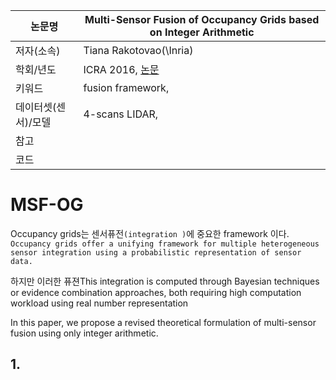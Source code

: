 
| 논문명 | Multi-Sensor Fusion of Occupancy Grids based on Integer Arithmetic |
| --- | --- |
| 저자\(소속\) | Tiana Rakotovao\(\Inria) |
| 학회/년도 | ICRA 2016, [논문](http://ieeexplore.ieee.org/document/7487330/) |
| 키워드 |fusion framework,  |
| 데이터셋(센서)/모델 | 4-scans LIDAR,  |
| 참고 | |
| 코드 | |

# MSF-OG

Occupancy grids는 센서퓨전`(integration )`에 중요한 framework 이다. `Occupancy grids offer a unifying framework for multiple heterogeneous sensor integration using a probabilistic representation of sensor data.`

하지만 이러한 퓨젼This integration is computed through Bayesian
techniques or evidence combination approaches, both requiring
high computation workload using real number representation

In this paper, we propose a revised
theoretical formulation of multi-sensor fusion using only integer arithmetic.


## 1. 
<!--stackedit_data:
eyJoaXN0b3J5IjpbMTg1MjE2ODAzNF19
-->